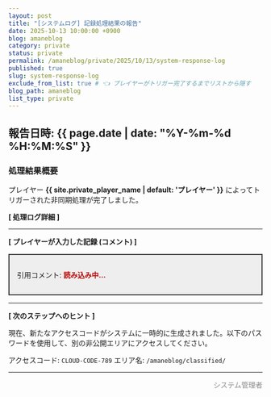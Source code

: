 ```yaml
---
layout: post
title: "[システムログ] 記録処理結果の報告"
date: 2025-10-13 10:00:00 +0900
blog: amaneblog
category: private
status: private
permalink: /amaneblog/private/2025/10/13/system-response-log
published: true
slug: system-response-log
exclude_from_list: true # 👈 プレイヤーがトリガー完了するまでリストから隠す
blog_path: amaneblog
list_type: private
---
```


## 報告日時: {{ page.date | date: "%Y-%m-%d %H:%M:%S" }}

### 処理結果概要

プレイヤー **{{ site.private_player_name | default: 'プレイヤー' }}** によってトリガーされた非同期処理が完了しました。

**[ 処理ログ詳細 ]**

---

**[ プレイヤーが入力した記録 (コメント) ]**

<div style="border: 2px solid #333; padding: 15px; margin: 15px 0; background: #eee;">
    <p>引用コメント: <span id="quoted-comment-content" style="font-weight: bold; color: #b00;">読み込み中...</span></p>
</div>

---

**[ 次のステップへのヒント ]**

現在、新たなアクセスコードがシステムに一時的に生成されました。以下のパスワードを使用して、別の非公開エリアにアクセスしてください。

アクセスコード: `CLOUD-CODE-789`
エリア名: `/amaneblog/classified/`

<hr>

<p style="text-align: right; color: #888;">システム管理者</p>